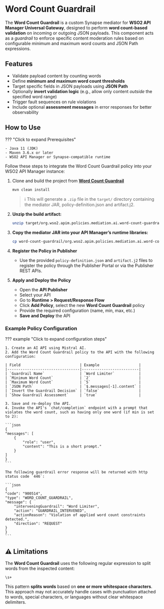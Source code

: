 # Word Count Guardrail

The **Word Count Guardrail** is a custom Synapse mediator for **WSO2 API Manager Universal Gateway**, designed to perform **word count-based validation** on incoming or outgoing JSON payloads. This component acts as a *guardrail* to enforce specific content moderation rules based on configurable minimum and maximum word counts and JSON Path expressions.

## Features

- Validate payload content by counting words
- Define **minimum and maximum word count thresholds**
- Target specific fields in JSON payloads using **JSON Path**
- Optionally **invert validation logic** (e.g., allow only content *outside* the specified word range)
- Trigger fault sequences on rule violations
- Include optional **assessment messages** in error responses for better observability

## How to Use

??? "Click to expand Prerequisites"

    - Java 11 (JDK)
    - Maven 3.6.x or later
    - WSO2 API Manager or Synapse-compatible runtime

Follow these steps to integrate the Word Count Guardrail policy into your WSO2 API Manager instance:

1. Clone and build the project from [**Word Count Guardrail**](https://github.com/wso2-extensions/apim-policies/tree/main/mediation/ai/word-count-guardrail/universal-gw/word-count-guardrail)

    ```bash
    mvn clean install
    ```

    > ℹ️ This will generate a `.zip` file in the `target/` directory containing the mediator JAR, policy-definition.json and artifact.j2.

2. **Unzip the build artifact:** 
   ```bash
   unzip target/org.wso2.apim.policies.mediation.ai.word-count-guardrail-<version>-distribution.zip -d word-count-guardrail
   ```

3. **Copy the mediator JAR into your API Manager’s runtime libraries:**   
   ```bash
   cp word-count-guardrail/org.wso2.apim.policies.mediation.ai.word-count-guardrail-<version>.jar $APIM_HOME/repository/components/lib/
   ```

4. **Register the Policy in Publisher**  
   - Use the provided `policy-definition.json` and `artifact.j2` files to register the policy through the Publisher Portal or via the Publisher REST APIs.

5. **Apply and Deploy the Policy**
   - Open the **API Publisher**
   - Select your API
   - Go to **Runtime > Request/Response Flow**
   - Click **Add Policy**, select the new **Word Count Guardrail** policy
   - Provide the required configuration (name, min, max, etc.)
   - **Save and Deploy** the API

### Example Policy Configuration

??? example "Click to expand configuration steps"

    1. Create an AI API using Mistral AI.
    2. Add the Word Count Guardrail policy to the API with the following configuration:

    | Field                           | Example                  |
    |---------------------------------|--------------------------|
    | `Guardrail Name`                | `Word Limiter`           |
    | `Minimum Word Count`            | `2`                      |
    | `Maximum Word Count`            | `5`                      |
    | `JSON Path`                     | `$.messages[-1].content` |
    | `Invert the Guardrail Decision` | `false`                  |
    | `Show Guardrail Assessment`     | `true`                   |

    3. Save and re-deploy the API.
    4. Invoke the API's `chat/completion` endpoint with a prompt that violates the word count, such as having only one word (if min is set to 2):

    ```json
    {
    "messages": [
        {
            "role": "user",
            "content": "This is a short prompt."
        }
    ]
    }
    ```

    The following guardrail error response will be returned with http status code `446`:

    ```json
    {
    "code": "900514",
    "type": "WORD_COUNT_GUARDRAIL",
    "message": {
        "interveningGuardrail": "Word Limiter",
        "action": "GUARDRAIL_INTERVENED",
        "actionReason": "Violation of applied word count constraints detected.",
        "direction": "REQUEST"
    }
    }
    ```

## ⚠️ Limitations

The **Word Count Guardrail** uses the following regular expression to split words from the inspected content:

```regex
\s+
```

This pattern **splits words** based on **one or more whitespace characters**. This approach may not accurately handle cases with punctuation attached to words, special characters, or languages without clear whitespace delimiters.